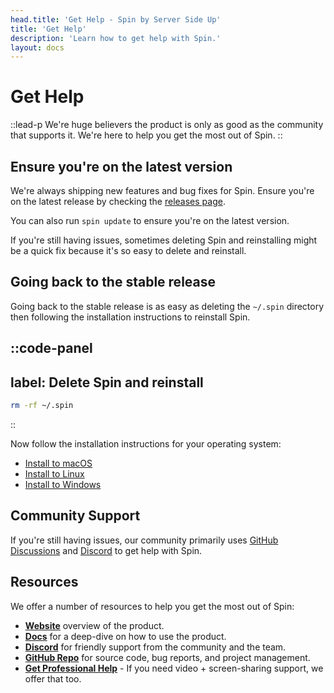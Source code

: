 ```yaml
---
head.title: 'Get Help - Spin by Server Side Up'
title: 'Get Help'
description: 'Learn how to get help with Spin.'
layout: docs
---
```


# Get Help
::lead-p
We're huge believers the product is only as good as the community that supports it. We're here to help you get the most out of Spin.
::

## Ensure you're on the latest version
We're always shipping new features and bug fixes for Spin. Ensure you're on the latest release by checking the [releases page](https://github.com/serversideup/spin/releases).

You can also run `spin update` to ensure you're on the latest version.

If you're still having issues, sometimes deleting Spin and reinstalling might be a quick fix because it's so easy to delete and reinstall.

## Going back to the stable release
Going back to the stable release is as easy as deleting the `~/.spin` directory then following the installation instructions to reinstall Spin.

::code-panel
---
label: Delete Spin and reinstall
---
```bash
rm -rf ~/.spin
```
::

Now follow the installation instructions for your operating system:

- [Install to macOS](/docs/installation/install-macos)
- [Install to Linux](/docs/installation/install-linux)
- [Install to Windows](/docs/installation/install-windows)

## Community Support
If you're still having issues, our community primarily uses [GitHub Discussions](https://github.com/serversideup/spin/discussions) and [Discord](https://serversideup.net/discord) to get help with Spin.

## Resources
We offer a number of resources to help you get the most out of Spin:
- **[Website](https://serversideup.net/open-source/spin)** overview of the product.
- **[Docs](https://serversideup.net/open-source/spin/docs)** for a deep-dive on how to use the product.
- **[Discord](https://serversideup.net/discord)** for friendly support from the community and the team.
- **[GitHub Repo](https://github.com/serversideup/spin)** for source code, bug reports, and project management.
- **[Get Professional Help](https://serversideup.net/professional-support)** - If you need video + screen-sharing support, we offer that too.
